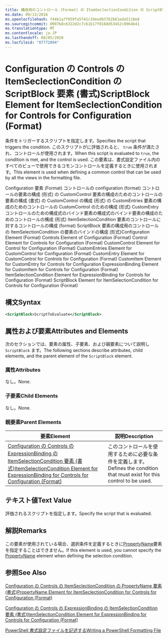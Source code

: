 ```yaml
---
title: 構成用のコントロール (Format) の ItemSeclectionCondition の ScriptBlock 要素Microsoft Docs
ms.date: 09/13/2016
ms.openlocfilehash: f44b1a7f059fa5f41c19eed93762b61eda5110e8
ms.sourcegitcommit: 0907b8c6322d2c7c61b17f8168d53452c8964b41
ms.translationtype: MT
ms.contentlocale: ja-JP
ms.lasthandoff: 08/05/2020
ms.locfileid: "87772894"
---
```

# <a name="scriptblock-element-for-itemseclectioncondition-for-controls-for-configuration-format"></a><span data-ttu-id="ccd88-102">Configuration の Controls の ItemSeclectionCondition の ScriptBlock 要素 (書式)</span><span class="sxs-lookup"><span data-stu-id="ccd88-102">ScriptBlock Element for ItemSeclectionCondition for Controls for Configuration (Format)</span></span>

<span data-ttu-id="ccd88-103">条件をトリガーするスクリプトを指定します。</span><span class="sxs-lookup"><span data-stu-id="ccd88-103">Specifies the script that triggers the condition.</span></span> <span data-ttu-id="ccd88-104">このスクリプトがに評価されると、 `true` 条件が満たされ、コントロールが使用されます。</span><span class="sxs-lookup"><span data-stu-id="ccd88-104">When this script is evaluated to `true`, the condition is met, and the control is used.</span></span> <span data-ttu-id="ccd88-105">この要素は、書式設定ファイル内のすべてのビューで使用できるコモンコントロールを定義するときに使用されます。</span><span class="sxs-lookup"><span data-stu-id="ccd88-105">This element is used when defining a common control that can be used by all the views in the formatting file.</span></span>

<span data-ttu-id="ccd88-106">Configuration 要素 (Format) コントロールの configuration (format) コントロールの要素の構成 (形式) の CustomControl 要素の構成のためのコントロールの要素の構成 (書式) の CustomControl の構成 (形式) の CustomEntries 要素の構成のためのコントロールの CustomControl のための構成 (形式) CustomEntry コントロールのための構成式のバインド要素の構成式のバインド要素の構成のためのコントロールの構成 (形式) ItemSelectionCondition 要素のコントロールに対するコントロールの構成 (format) ScriptBlock 要素の構成用のコントロールの ItemSelectionCondition の要素のバインドの構成 (形式)</span><span class="sxs-lookup"><span data-stu-id="ccd88-106">Configuration Element (Format) Controls Element of Configuration (Format) Control Element for Controls for Configuration (Format) CustomControl Element for Control for Configuration (Format) CustomEntries Element for CustomControl for Configuration (Format) CustomEntry Element for CustomControl for Controls for Configuration (Format) CustomItem Element for CustomEntry for Controls for Configuration ExpressionBinding Element for CustomItem for Controls for Configuration (Format) ItemSelectionCondition Element for ExpressionBinding for Controls for Configuration (Format) ScriptBlock Element for ItemSelectionCondition for Controls for Configuration (Format)</span></span>

## <a name="syntax"></a><span data-ttu-id="ccd88-107">構文</span><span class="sxs-lookup"><span data-stu-id="ccd88-107">Syntax</span></span>

```xml
<ScriptBlock>ScriptToEvaluate</ScriptBlock>
```

## <a name="attributes-and-elements"></a><span data-ttu-id="ccd88-108">属性および要素</span><span class="sxs-lookup"><span data-stu-id="ccd88-108">Attributes and Elements</span></span>

<span data-ttu-id="ccd88-109">次のセクションでは、要素の属性、子要素、および親要素について説明し `ScriptBlock` ます。</span><span class="sxs-lookup"><span data-stu-id="ccd88-109">The following sections describe attributes, child elements, and the parent element of the `ScriptBlock` element.</span></span>

### <a name="attributes"></a><span data-ttu-id="ccd88-110">属性</span><span class="sxs-lookup"><span data-stu-id="ccd88-110">Attributes</span></span>

<span data-ttu-id="ccd88-111">なし。</span><span class="sxs-lookup"><span data-stu-id="ccd88-111">None.</span></span>

### <a name="child-elements"></a><span data-ttu-id="ccd88-112">子要素</span><span class="sxs-lookup"><span data-stu-id="ccd88-112">Child Elements</span></span>

<span data-ttu-id="ccd88-113">なし。</span><span class="sxs-lookup"><span data-stu-id="ccd88-113">None.</span></span>

### <a name="parent-elements"></a><span data-ttu-id="ccd88-114">親要素</span><span class="sxs-lookup"><span data-stu-id="ccd88-114">Parent Elements</span></span>

|<span data-ttu-id="ccd88-115">要素</span><span class="sxs-lookup"><span data-stu-id="ccd88-115">Element</span></span>|<span data-ttu-id="ccd88-116">説明</span><span class="sxs-lookup"><span data-stu-id="ccd88-116">Description</span></span>|
|-------------|-----------------|
|[<span data-ttu-id="ccd88-117">Configuration の Controls の ExpressionBinding の ItemSelectionCondition 要素 (書式)</span><span class="sxs-lookup"><span data-stu-id="ccd88-117">ItemSelectionCondition Element for ExpressionBinding for Controls for Configuration (Format)</span></span>](./itemselectioncondition-element-for-expressionbinding-for-controls-for-configuration-format.md)|<span data-ttu-id="ccd88-118">このコントロールを使用するために必要な条件を定義します。</span><span class="sxs-lookup"><span data-stu-id="ccd88-118">Defines the condition that must exist for this control to be used.</span></span>|

## <a name="text-value"></a><span data-ttu-id="ccd88-119">テキスト値</span><span class="sxs-lookup"><span data-stu-id="ccd88-119">Text Value</span></span>

<span data-ttu-id="ccd88-120">評価されるスクリプトを指定します。</span><span class="sxs-lookup"><span data-stu-id="ccd88-120">Specify the script that is evaluated.</span></span>

## <a name="remarks"></a><span data-ttu-id="ccd88-121">解説</span><span class="sxs-lookup"><span data-stu-id="ccd88-121">Remarks</span></span>

<span data-ttu-id="ccd88-122">この要素が使用されている場合、選択条件を定義するときに[PropertyName](./propertyname-element-for-itemseclectioncondition-for-controls-for-configuration-format.md)要素を指定することはできません。</span><span class="sxs-lookup"><span data-stu-id="ccd88-122">If this element is used, you cannot specify the [PropertyName](./propertyname-element-for-itemseclectioncondition-for-controls-for-configuration-format.md) element when defining the selection condition.</span></span>

## <a name="see-also"></a><span data-ttu-id="ccd88-123">参照</span><span class="sxs-lookup"><span data-stu-id="ccd88-123">See Also</span></span>

[<span data-ttu-id="ccd88-124">Configuration の Controls の ItemSeclectionCondition の PropertyName 要素 (書式)</span><span class="sxs-lookup"><span data-stu-id="ccd88-124">PropertyName Element for ItemSeclectionCondition for Controls for Configuration (Format)</span></span>](./propertyname-element-for-itemseclectioncondition-for-controls-for-configuration-format.md)

[<span data-ttu-id="ccd88-125">Configuration の Controls の ExpressionBinding の ItemSelectionCondition 要素 (書式)</span><span class="sxs-lookup"><span data-stu-id="ccd88-125">ItemSelectionCondition Element for ExpressionBinding for Controls for Configuration (Format)</span></span>](./itemselectioncondition-element-for-expressionbinding-for-controls-for-configuration-format.md)

[<span data-ttu-id="ccd88-126">PowerShell 書式設定ファイルを記述する</span><span class="sxs-lookup"><span data-stu-id="ccd88-126">Writing a PowerShell Formatting File</span></span>](./writing-a-powershell-formatting-file.md)
